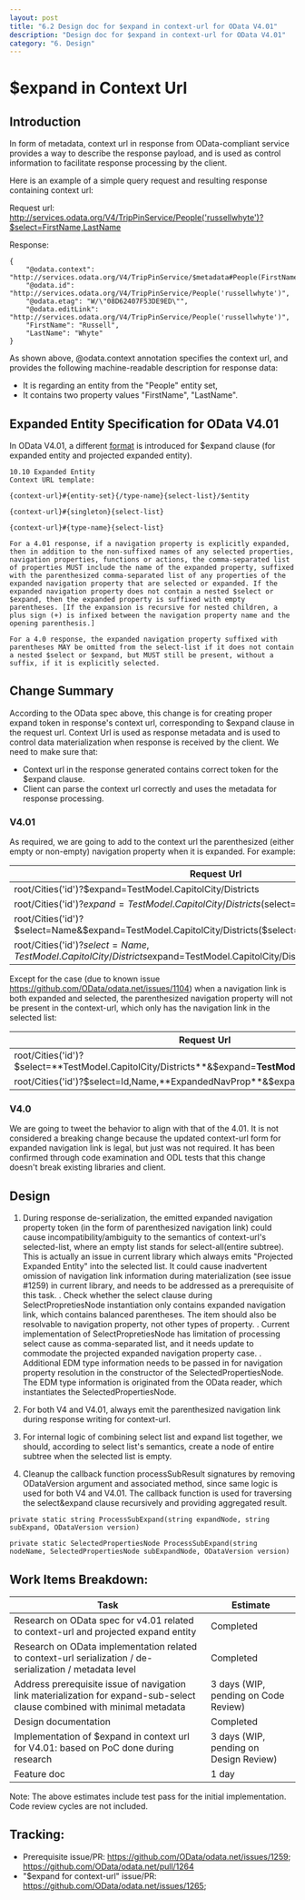 ```yaml
---
layout: post
title: "6.2 Design doc for $expand in context-url for OData V4.01"
description: "Design doc for $expand in context-url for OData V4.01"
category: "6. Design"
---
```


# $expand in Context Url

## Introduction
In form of metadata, context url in response from OData-compliant service provides a way to describe the response payload, and is used as control information to facilitate response processing by the client. 

Here is an example of a simple query request and resulting response containing context url:

Request url: http://services.odata.org/V4/TripPinService/People('russellwhyte')?$select=FirstName,LastName

Response:
```
{
    "@odata.context": "http://services.odata.org/V4/TripPinService/$metadata#People(FirstName,LastName)/$entity",
    "@odata.id": "http://services.odata.org/V4/TripPinService/People('russellwhyte')",
    "@odata.etag": "W/\"08D62407F53DE9ED\"",
    "@odata.editLink": "http://services.odata.org/V4/TripPinService/People('russellwhyte')",
    "FirstName": "Russell",
    "LastName": "Whyte"
}
```
As shown above, @odata.context annotation specifies the context url, and provides the following machine-readable description for response data:
- It is regarding an entity from the "People" entity set,
- It contains two property values "FirstName", "LastName".

## Expanded Entity Specification for OData V4.01
In OData V4.01, a different [format](http://docs.oasis-open.org/odata/odata/v4.01/cs01/part1-protocol/odata-v4.01-cs01-part1-protocol.html#sec_ExpandedEntity) is introduced for $expand clause (for expanded entity and projected expanded entity).
```
10.10 Expanded Entity
Context URL template:

{context-url}#{entity-set}{/type-name}{select-list}/$entity

{context-url}#{singleton}{select-list}

{context-url}#{type-name}{select-list}

For a 4.01 response, if a navigation property is explicitly expanded, then in addition to the non-suffixed names of any selected properties, navigation properties, functions or actions, the comma-separated list of properties MUST include the name of the expanded property, suffixed with the parenthesized comma-separated list of any properties of the expanded navigation property that are selected or expanded. If the expanded navigation property does not contain a nested $select or $expand, then the expanded property is suffixed with empty parentheses. [If the expansion is recursive for nested children, a plus sign (+) is infixed between the navigation property name and the opening parenthesis.]

For a 4.0 response, the expanded navigation property suffixed with parentheses MAY be omitted from the select-list if it does not contain a nested $select or $expand, but MUST still be present, without a suffix, if it is explicitly selected.
```

## Change Summary
According to the OData spec above, this change is for creating proper expand token in response's context url, corresponding to $expand clause in the request url. Context Url is used as response metadata and is used to control data materialization when response is received by the client.
We need to make sure that:
- Context url in the response generated contains correct token for the $expand clause.
- Client can parse the context url correctly and uses the metadata for response processing.

### V4.01

As required, we are going to add to the context url the parenthesized (either empty or non-empty) navigation property when it is expanded. For example:

Request Url | Context Url in Response
----------- | -----------------------
 root/Cities('id')?$expand=TestModel.CapitolCity/Districts                       | root/$metadata#Cities(TestModel.CapitolCity/Districts())/$entity
 root/Cities('id')?$expand=TestModel.CapitolCity/Districts($select=DistrictName) | root/$metadata#Cities(TestModel.CapitolCity/Districts(DistrictName))/$entity
 root/Cities('id')?$select=Name&$expand=TestModel.CapitolCity/Districts($select=DistrictName) | root/$metadata#Cities(Name,TestModel.CapitolCity/Districts(DistrictName))/$entity
 root/Cities('id')?$select=Name,TestModel.CapitolCity/Districts$expand=TestModel.CapitolCity/Districts($select=DistrictName) | root/$metadata#Cities(Name,TestModel.CapitolCity/Districts(DistrictName))/$entity


Except for the case (due to known issue https://github.com/OData/odata.net/issues/1104) when a navigation link is both expanded and selected, the parenthesized navigation property will not be present in the context-url, which only has the navigation link in the selected list:

Request Url | Context Url in Response
----------- | -----------------------
 root/Cities('id')?$select=**TestModel.CapitolCity/Districts**&$expand=**TestModel.CapitolCity/Districts** | root/$metadata#Cities(**TestModel.CapitolCity/Districts**)/$entity
 root/Cities('id')?$select=Id,Name,**ExpandedNavProp**&$expand=**ExpandedNavProp**                         | root/$metadata#Cities(Id,Name,**ExpandedNavProp**)/$entity

### V4.0
We are going to tweet the behavior to align with that of the 4.01. It is not considered a breaking change because the updated context-url form for expanded navigation link is legal, but just was not required. It has been confirmed through code examination and ODL tests that this change doesn't break existing libraries and client.


## Design
1. During response de-serialization, the emitted expanded navigation property token (in the form of parenthesized navigation link) could cause incompatibility/ambiguity to the semantics of context-url's selected-list, where an empty list stands for select-all(entire subtree). This is actually an issue in current library which always emits "Projected Expanded Entity" into the selected list. It could cause inadvertent omission of navigation link information during materialization (see issue #1259) in current library, and needs to be addressed as a prerequisite of this task.
    . Check whether the select clause during SelectPropretiesNode instantiation only contains expanded navigation link, which contains balanced parentheses. The item should also be resolvable to navigation property, not other types of property.
    . Current implementation of SelectPropretiesNode has limitation of processing select cause as comma-separated list, and it needs update to commodate the projected expanded navigation property case.
    . Additional EDM type information needs to be passed in for navigation property resolution in the constructor of the SelectedPropertiesNode. The EDM type information is originated from the OData reader, which instantiates the SelectedPropertiesNode.

2. For both V4 and V4.01, always emit the parenthesized navigation link during response writing for context-url.

3. For internal logic of combining select list and expand list together, we should, according to select list's semantics, create a node of entire subtree when the selected list is empty.

4. Cleanup the callback function processSubResult signatures by removing ODataVersion argument and associated method, since same logic is used for both V4 and V4.01. The callback function is used for traversing the select&expand clause recursively and providing aggregated result.
```
private static string ProcessSubExpand(string expandNode, string subExpand, ODataVersion version)
```

```
private static SelectedPropertiesNode ProcessSubExpand(string nodeName, SelectedPropertiesNode subExpandNode, ODataVersion version)
```

## Work Items Breakdown:

 Task | Estimate
------| --------
    Research on OData spec for v4.01 related to context-url and projected expand entity	| Completed
    Research on OData implementation related to context-url serialization / de-serialization / metadata level | Completed
    Address prerequisite issue of navigation link materialization for expand-sub-select clause combined with minimal metadata | 3 days (WIP, pending on Code Review)
    Design documentation | Completed
    Implementation of $expand in context url for V4.01: based on PoC done during research | 3 days (WIP, pending on Design Review)
    Feature doc	| 1 day

Note: The above estimates include test pass for the initial implementation. Code review cycles are not included.

## Tracking:
- Prerequisite issue/PR: https://github.com/OData/odata.net/issues/1259; https://github.com/OData/odata.net/pull/1264
- "$expand for context-url" issue/PR: https://github.com/OData/odata.net/issues/1265;

